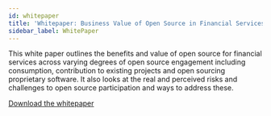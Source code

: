 ```yaml
---
id: whitepaper
title: 'Whitepaper: Business Value of Open Source in Financial Services'
sidebar_label: WhitePaper
---
```


This white paper outlines the benefits and value of open source for financial services across varying degrees of open source engagement including consumption, contribution to existing projects and open sourcing proprietary software. It also looks at the real and perceived risks and challenges to open source participation and ways to address these.

<a href="https://www.finos.org/cs/c/?cta_guid=43754866-e387-4bfe-9f9e-db1ade63930e&signature=AAH58kG8Myq0v--KZAp_fnMNnDQ5Q1wS4Q&pageId=6814794064&placement_guid=4c59d970-52ed-41b5-ae4e-67dd2dfcc4bd&click=30d3ec34-a47f-44d5-9d3d-6a5fff3986e8&hsutk=07b3959b09a84c18a17cc7d53de857e3&canon=https%3A%2F%2Fwww.finos.org%2Fbusiness-value-of-open-source-for-financial-services-firms-download-page&utm_referrer=http%3A%2F%2Flocalhost%3A3000%2F&portal_id=2419532&redirect_url=APefjpGI8WxzJeXiYbmb4FTu5X9ZB1dKUmCMWG5hs7oOZ4CaoHc5yHyrcY2MSO0eqa01NanHTNxdjvBR_Zv-CSSGelZQyCys2bgN3APu46VA39DnwPBSuiiVCtcWY0lnYhH7iVaw8vXYqU89COXUpNKdx1oz1KEKafwtzN-gtiU6cSaiPxZSL3YkIXkt8VULSbJcx_HmEd271-iRK1ALA_UUO8GZpt_4SFND0rgxQOdRrFCz2qeG3YdNFwyNlUeHkrvoyDwZDKPnp6bKcJVGP4JFRm5ic0w282vdpYMVw3D1cNRYroEoqiZBj_FXvSVejUmN9eFSx8-k&__hstc=18943911.07b3959b09a84c18a17cc7d53de857e3.1556903119306.1615899238697.1615901508019.42&__hssc=18943911.2.1615901508019&__hsfp=24852436&contentType=landing-page">Download the whitepaper</a>